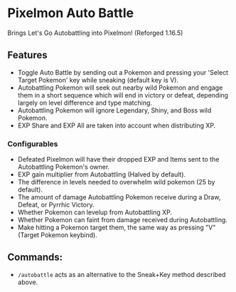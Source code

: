 # Pixelmon Auto Battle
Brings Let's Go Autobattling into Pixelmon! (Reforged 1.16.5)

## Features
* Toggle Auto Battle by sending out a Pokemon and pressing your 'Select Target Pokemon' key while sneaking (default key is V).
* Autobattling Pokemon will seek out nearby wild Pokemon and engage them in a short sequence which will end in victory or defeat, depending largely on level difference and type matching.
* Autobattling Pokemon will ignore Legendary, Shiny, and Boss wild Pokemon.
* EXP Share and EXP All are taken into account when distributing XP.
### Configurables
* Defeated Pixelmon will have their dropped EXP and Items sent to the Autobattling Pokemon's owner.
* EXP gain multiplier from Autobattling (Halved by default).
* The difference in levels needed to overwhelm wild pokemon (25 by default).
* The amount of damage Autobattling Pokemon receive during a Draw, Defeat, or Pyrrhic Victory.
* Whether Pokemon can levelup from Autobattling XP.
* Whether Pokemon can faint from damage received during Autobattling.
* Make hitting a Pokemon target them, the same way as pressing "V" (Target Pokemon keybind).

## Commands:
* `/autobattle` acts as an alternative to the Sneak+Key method described above.
